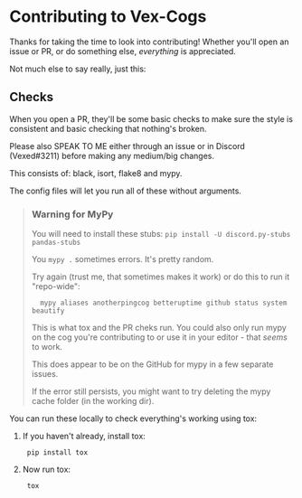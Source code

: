 # Contributing to Vex-Cogs

Thanks for taking the time to look into contributing! Whether you'll open an issue or PR, or do something else, _everything_ is appreciated.

Not much else to say really, just this:

## Checks

When you open a PR, they'll be some basic checks to make sure the style is consistent and basic checking that nothing's broken.

Please also SPEAK TO ME either through an issue or in Discord (Vexed#3211) before making any medium/big changes.

This consists of: black, isort, flake8 and mypy.

The config files will let you run all of these without arguments.

> ### **Warning for MyPy**
>
> You will need to install these stubs: ``pip install -U discord.py-stubs pandas-stubs``
>
> You ``mypy .`` sometimes errors. It's pretty random.
>
> Try again (trust me, that sometimes makes it work) or do this to run it "repo-wide":
>
>       mypy aliases anotherpingcog betteruptime github status system beautify
>
> This is what tox and the PR cheks run. You could also only run mypy on the cog you're contributing to or use it in your editor - that _seems_ to work.
>
> This does appear to be on the GitHub for mypy in a few separate issues.
>
> If the error still persists, you might want to try deleting the mypy cache folder (in the working dir).

You can run these locally to check everything's working using tox:

1. If you haven't already, install tox:

        pip install tox

2. Now run tox:

        tox
